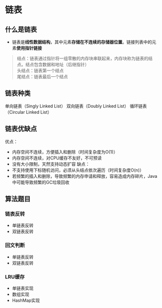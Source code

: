 # 链表
## 什么是链表
+ 链表是**线性数据结构**，其中元素**存储在不连续的存储器位置**。链接列表中的元素**使用指针链接**
>结点：链表通过指针将一组零散的内存块串联起来，内存块称为链表的结点。结点包含数据和地址（后继指针）  
头结点：链表第一个结点  
尾结点：链表最后一个结点
## 链表种类
单向链表（Singly Linked List）
双向链表（Doubly Linked List）
循环链表（Circular Linked List）
## 链表优缺点
优点：  
+ 内存空间不连续，方便插入和删除（时间复杂度为O(1)）
+ 内存空间不连续，对CPU缓存不友好，不可预读
+ 没有大小限制，天然支持动态扩容
缺点：  
+ 不支持使用下标随机访问，必须从头结点依次遍历（时间复杂度O(n)）
+ 若频繁的插入和删除，导致频繁的内存申请和释放，容易造成内存碎片，Java中可能导致频繁的GC垃圾回收
## 算法题目
### 链表反转
+ 单链表反转
+ 双链表反转
### 回文判断
+ 单链表反转
+ 双链表反转
### LRU缓存
+ 单链表实现
+ 数组实现
+ HashMap实现
